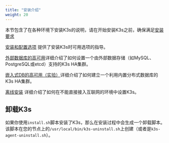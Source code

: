 ```yaml
---
title: "安装介绍"
weight: 20
---
```


本节包含了在各种环境下安装K3s的说明，请在开始安装K3s之前，确保满足[安装要求](/docs/k3s/installation/installation-requirements/_index)

[安装和配置选项](/docs/k3s/installation/install-options/_index) 提供了安装K3s时可用选项的指导。

[外部数据库的高可用](/docs/k3s/installation/ha/_index)详细介绍了如何设置一个由外部数据存储（如MySQL、PostgreSQL或etcd）支持的K3s HA集群。

[嵌入式DB的高可用（实验）](/docs/k3s/installation/ha-embedded/_index)详细介绍了如何建立一个利用内置分布式数据库的K3s HA集群。

[离线安装](/docs/k3s/installation/airgap/_index) 详细介绍了如何在不能直接接入互联网的环境中设置K3s。

## 卸载K3s

如果你使用`install.sh`脚本安装了K3s，那么在安装过程中会生成一个卸载脚本。该脚本在您的节点上的`/usr/local/bin/k3s-uninstall.sh`上创建（或者是`k3s-agent-uninstall.sh`）。
